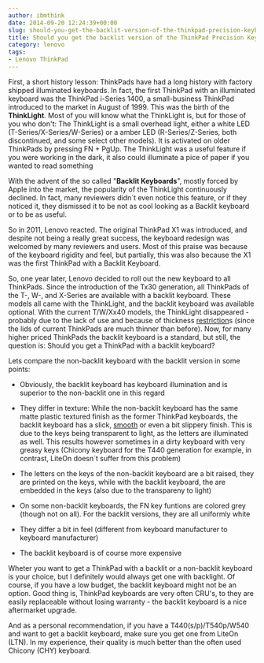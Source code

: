 ```yaml
---
author: ibmthink
date: 2014-09-20 12:24:39+00:00
slug: should-you-get-the-backlit-version-of-the-thinkpad-precision-keyboard
title: Should you get the backlit version of the ThinkPad Precision Keyboard?
category: lenovo
tags:
- Lenovo ThinkPad
---
```

First, a short history lesson: ThinkPads have had a long history with factory shipped illuminated keyboards. In fact, the first ThinkPad with an illuminated keyboard was the ThinkPad i-Series 1400, a small-business ThinkPad introduced to the market in August of 1999. This was the birth of the **ThinkLight**. Most of you will know what the ThinkLight is, but for those of you who don't: The ThinkLight is a small overhead light, either a white LED (T-Series/X-Series/W-Series) or a amber LED (R-Series/Z-Series, both discontinued, and some select other models). It is activated on older ThinkPads by pressing FN + PgUp. The ThinkLight was a useful feature if you were working in the dark, it also could illuminate a pice of paper if you wanted to read something

With the advent of the so called "**Backlit Keyboards**", mostly forced by Apple into the market, the popularity of the ThinkLight continuously declined. In fact, many reviewers didn´t even notice this feature, or if they noticed it, they dismissed it to be not as cool looking as a Backlit keyboard or to be as useful.

So in 2011, Lenovo reacted. The original ThinkPad X1 was introduced, and despite not being a really great success, the keyboard redesign was welcomed by many reviewers and users. Most of this praise was because of the keyboard rigidity and feel, but partially, this was also because the X1 was the first ThinkPad with a Backlit Keyboard.

So, one year later, Lenovo decided to roll out the new keyboard to all ThinkPads. Since the introduction of the Tx30 generation, all ThinkPads of the T-, W-, and X-Series are available with a backlit keyboard. These models all came with the ThinkLight, and the backlit keyboard was available optional. With the current T/W/Xx40 models, the ThinkLight disappeared - probably due to the lack of use and because of thickness [restriction](http://www.dict.cc/englisch-deutsch/restriction.html)s (since the lids of current ThinkPads are much thinner than before). Now, for many higher priced ThinkPads the backlit keyboard is a standard, but still, the question is: Should you get a ThinkPad with a backlit keyboard?

Lets compare the non-backlit keyboard with the backlit version in some points:



  * Obviously, the backlit keyboard has keyboard illumination and is superior to the non-backlit one in this regard

  * They differ in texture: While the non-backlit keyboard has the same matte plastic textured finish as the former ThinkPad keyboards, the backlit keyboard has a slick, [smooth](http://www.dict.cc/englisch-deutsch/smooth.html) or even a bit slippery finish. This is due to the keys being transparent to light, as the letters are illuminated as well. This results however sometimes in a dirty keyboard with very greasy keys (Chicony keyboard for the T440 generation for example, in contrast, LiteOn doesn´t suffer from this problem)

  * The letters on the keys of the non-backlit keyboard are a bit raised, they are printed on the keys, while with the backlit keyboard, the are embedded in the keys (also due to the transpareny to light)

  * On some non-backlit keyboards, the FN key funtions are colored grey (though not on all). For the backlit versions, they are all uniformly white

  * They differ a bit in feel (different from keyboard manufacturer to keyboard manufacturer)

  * The backlit keyboard is of course more expensive


Wheter you want to get a ThinkPad with a backlit or a non-backlit keyboard is your choice, but I definitely would always get one with backlight. Of course, if you have a low budget, the backlit keyboard might not be an option. Good thing is, ThinkPad keyboards are very often CRU's, to they are easily replaceable without losing warranty - the backlit keyboard is a nice aftermarket upgrade.

And as a personal recommendation, if you have a T440(s/p)/T540p/W540 and want to get a backlit keyboard, make sure you get one from LiteOn (LTN). In my experience, their quality is much better than the often used Chicony (CHY) keyboard.
